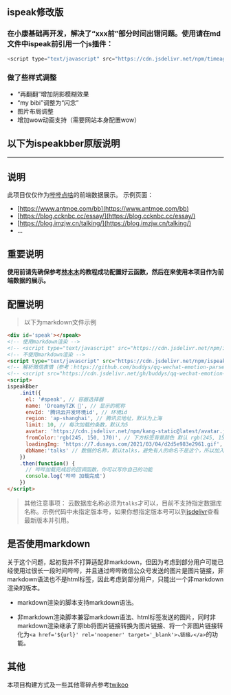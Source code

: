 ## ispeak修改版

### 在小康基础再开发，解决了“xxx前”部分时间出错问题。使用请在md文件中ispeak前引用一个js插件：
```js
<script type="text/javascript" src="https://cdn.jsdelivr.net/npm/timeago.js@4.0.2/dist/timeago.min.js" charset="utf-8" ></script>
```

### 做了些样式调整

* “再翻翻”增加阴影模糊效果
* “my bibi”调整为“闪念”
* 图片布局调整
* 增加wow动画支持（需要网站本身配置wow）

## 以下为ispeakbber原版说明
------

## 说明

此项目仅仅作为[哔哔点啥](https://immmmm.com/bb-by-wechat-pro/)的前端数据展示。
示例页面：

- [https://www.antmoe.com/bb](https://www.antmoe.com/bb)
- [https://blog.ccknbc.cc/essay/](https://blog.ccknbc.cc/essay/)
- [https://blog.imzjw.cn/talking/](https://blog.imzjw.cn/talking/)
- ...

## 重要说明

**使用前请先确保参考[林木木](https://immmmm.com/bb-by-wechat-pro/#%e6%89%8b%e5%8a%a8%e9%83%a8%e7%bd%b2%e5%88%9b%e5%bb%ba%e5%ba%94%e7%94%a8)的教程成功配置好云函数，然后在来使用本项目作为前端数据的展示。**

## 配置说明

> 以下为markdown文件示例

```markdown
<div id='speak'></speak>
<!-- 使用markdown渲染 -->
<!-- <script type="text/javascript" src="https://cdn.jsdelivr.net/npm/ispeak-bber/ispeak-bber-md.min.js" charset="utf-8" ></script> -->
<!-- 不使用markdown渲染 -->
<script type="text/javascript" src="https://cdn.jsdelivr.net/npm/ispeak-bber/ispeak-bber.min.js" charset="utf-8" ></script>
<!-- 解析微信表情（参考：https://github.com/buddys/qq-wechat-emotion-parser） -->
<!-- <script src="https://cdn.jsdelivr.net/gh/buddys/qq-wechat-emotion-parser@master/dist/qq-wechat-emotion-parser.min.js"></script> -->
<script>
ispeakBber
    .init({
      el: '#speak', // 容器选择器
      name: 'DreamyTZK 🦄', // 显示的昵称
      envId: '腾讯云开发环境id', // 环境id
      region: 'ap-shanghai', // 腾讯云地址，默认为上海
      limit: 10, // 每次加载的条数，默认为5
      avatar: 'https://cdn.jsdelivr.net/npm/kang-static@latest/avatar.jpg',
      fromColor:'rgb(245, 150, 170)', // 下方标签背景颜色 默认 rgb(245, 150, 170)
      loadingImg: 'https://7.dusays.com/2021/03/04/d2d5e983e2961.gif', // 自定义loading的图片，示例值为默认值
      dbName:'talks' // 数据的名称，默认talks，避免有人的命名不是这个，所以加入此配置字段。
    })
    .then(function() {
      // 哔哔加载完成后的回调函数，你可以写你自己的功能
      console.log('哔哔 加载完成')
    })
</script>
```

> 其他注意事项： 云数据库名称必须为`talks`才可以，目前不支持指定数据库名称。示例代码中未指定版本号，如果你想指定版本号可以到[jsdelivr](https://cdn.jsdelivr.net/npm/ispeak-bber/)查看最新版本并引用。


## 是否使用markdown

关于这个问题，起初我并不打算适配非markdown，但因为考虑到部分用户可能已经使用过很长一段时间哔哔，并且通过哔哔微信公众号发送的图片是图片链接，非markdown语法也不是html标签，因此考虑到部分用户，只能出一个非markdown渲染的版本。

- markdown渲染的脚本支持markdown语法。

- 非markdown渲染脚本兼容markdown语法、html标签发送的图片，同时非markdown渲染继承了原bb将图片链接转换为图片链接、将一个非图片链接转化为`<a href='${url}' rel='noopener' target='_blank'>↘链接↙</a>`的功能。

## 其他

本项目构建方式及一些其他零碎点参考[twikoo](https://github.com/imaegoo/twikoo)

